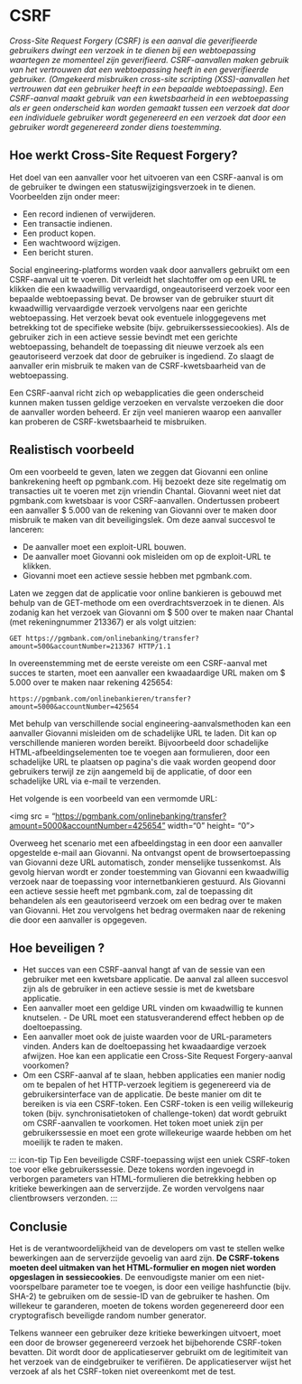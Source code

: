 # CSRF 

*Cross-Site Request Forgery (CSRF) is een aanval die geverifieerde gebruikers dwingt een verzoek in te dienen bij een webtoepassing waartegen ze momenteel zijn geverifieerd. CSRF-aanvallen maken gebruik van het vertrouwen dat een webtoepassing heeft in een geverifieerde gebruiker. (Omgekeerd misbruiken cross-site scripting (XSS)-aanvallen het vertrouwen dat een gebruiker heeft in een bepaalde webtoepassing). Een CSRF-aanval maakt gebruik van een kwetsbaarheid in een webtoepassing als er geen onderscheid kan worden gemaakt tussen een verzoek dat door een individuele gebruiker wordt gegenereerd en een verzoek dat door een gebruiker wordt gegenereerd zonder diens toestemming.*

## Hoe werkt Cross-Site Request Forgery?

Het doel van een aanvaller voor het uitvoeren van een CSRF-aanval is om de gebruiker te dwingen een statuswijzigingsverzoek in te dienen. Voorbeelden zijn onder meer:

- Een record indienen of verwijderen.
- Een transactie indienen.
- Een product kopen.
- Een wachtwoord wijzigen.
- Een bericht sturen.

Social engineering-platforms worden vaak door aanvallers gebruikt om een ​​CSRF-aanval uit te voeren. Dit verleidt het slachtoffer om op een URL te klikken die een kwaadwillig vervaardigd, ongeautoriseerd verzoek voor een bepaalde webtoepassing bevat. De browser van de gebruiker stuurt dit kwaadwillig vervaardigde verzoek vervolgens naar een gerichte webtoepassing. Het verzoek bevat ook eventuele inloggegevens met betrekking tot de specifieke website (bijv. gebruikerssessiecookies). Als de gebruiker zich in een actieve sessie bevindt met een gerichte webtoepassing, behandelt de toepassing dit nieuwe verzoek als een geautoriseerd verzoek dat door de gebruiker is ingediend. Zo slaagt de aanvaller erin misbruik te maken van de CSRF-kwetsbaarheid van de webtoepassing.

Een CSRF-aanval richt zich op webapplicaties die geen onderscheid kunnen maken tussen geldige verzoeken en vervalste verzoeken die door de aanvaller worden beheerd. Er zijn veel manieren waarop een aanvaller kan proberen de CSRF-kwetsbaarheid te misbruiken.

## Realistisch voorbeeld

Om een voorbeeld te geven, laten we zeggen dat Giovanni een online bankrekening heeft op pgmbank.com. Hij bezoekt deze site regelmatig om transacties uit te voeren met zijn vriendin Chantal. Giovanni weet niet dat pgmbank.com kwetsbaar is voor CSRF-aanvallen. Ondertussen probeert een aanvaller $ 5.000 van de rekening van Giovanni over te maken door misbruik te maken van dit beveiligingslek. Om deze aanval succesvol te lanceren:

- De aanvaller moet een exploit-URL bouwen.
- De aanvaller moet Giovanni ook misleiden om op de exploit-URL te klikken.
- Giovanni moet een actieve sessie hebben met pgmbank.com.

Laten we zeggen dat de applicatie voor online bankieren is gebouwd met behulp van de GET-methode om een ​​overdrachtsverzoek in te dienen. Als zodanig kan het verzoek van Giovanni om $ 500 over te maken naar Chantal (met rekeningnummer 213367) er als volgt uitzien:

``` http
GET https://pgmbank.com/onlinebanking/transfer?amount=500&accountNumber=213367 HTTP/1.1
```

In overeenstemming met de eerste vereiste om een ​​CSRF-aanval met succes te starten, moet een aanvaller een kwaadaardige URL maken om $ 5.000 over te maken naar rekening 425654:

`https://pgmbank.com/onlinebankieren/transfer?amount=5000&accountNumber=425654`

Met behulp van verschillende social engineering-aanvalsmethoden kan een aanvaller Giovanni misleiden om de schadelijke URL te laden. Dit kan op verschillende manieren worden bereikt. Bijvoorbeeld door schadelijke HTML-afbeeldingselementen toe te voegen aan formulieren, door een schadelijke URL te plaatsen op pagina's die vaak worden geopend door gebruikers terwijl ze zijn aangemeld bij de applicatie, of door een schadelijke URL via e-mail te verzenden.

Het volgende is een voorbeeld van een vermomde URL:

<img src = “https://pgmbank.com/onlinebanking/transfer?amount=5000&accountNumber=425654” width=“0” height= “0”>

Overweeg het scenario met een afbeeldingstag in een door een aanvaller opgestelde e-mail aan Giovanni. Na ontvangst opent de browsertoepassing van Giovanni deze URL automatisch, zonder menselijke tussenkomst. Als gevolg hiervan wordt er zonder toestemming van Giovanni een kwaadwillig verzoek naar de toepassing voor internetbankieren gestuurd. Als Giovanni een actieve sessie heeft met pgmbank.com, zal de toepassing dit behandelen als een geautoriseerd verzoek om een ​​bedrag over te maken van Giovanni. Het zou vervolgens het bedrag overmaken naar de rekening die door een aanvaller is opgegeven.

## Hoe beveiligen ?

- Het succes van een CSRF-aanval hangt af van de sessie van een gebruiker met een kwetsbare applicatie. De aanval zal alleen succesvol zijn als de gebruiker in een actieve sessie is met de kwetsbare applicatie.
- Een aanvaller moet een geldige URL vinden om kwaadwillig te kunnen knutselen. - De URL moet een statusveranderend effect hebben op de doeltoepassing.
- Een aanvaller moet ook de juiste waarden voor de URL-parameters vinden. Anders kan de doeltoepassing het kwaadaardige verzoek afwijzen.
Hoe kan een applicatie een Cross-Site Request Forgery-aanval voorkomen?
- Om een ​​CSRF-aanval af te slaan, hebben applicaties een manier nodig om te bepalen of het HTTP-verzoek legitiem is gegenereerd via de gebruikersinterface van de applicatie. De beste manier om dit te bereiken is via een CSRF-token. Een CSRF-token is een veilig willekeurig token (bijv. synchronisatietoken of challenge-token) dat wordt gebruikt om CSRF-aanvallen te voorkomen. Het token moet uniek zijn per gebruikerssessie en moet een grote willekeurige waarde hebben om het moeilijk te raden te maken.

::: icon-tip Tip
Een beveiligde CSRF-toepassing wijst een uniek CSRF-token toe voor elke gebruikerssessie. Deze tokens worden ingevoegd in verborgen parameters van HTML-formulieren die betrekking hebben op kritieke bewerkingen aan de serverzijde. Ze worden vervolgens naar clientbrowsers verzonden.
::: 

## Conclusie

Het is de verantwoordelijkheid van de developers om vast te stellen welke bewerkingen aan de serverzijde gevoelig van aard zijn. **De CSRF-tokens moeten deel uitmaken van het HTML-formulier en mogen niet worden opgeslagen in sessiecookies**. De eenvoudigste manier om een ​​niet-voorspelbare parameter toe te voegen, is door een veilige hashfunctie (bijv. SHA-2) te gebruiken om de sessie-ID van de gebruiker te hashen. Om willekeur te garanderen, moeten de tokens worden gegenereerd door een cryptografisch beveiligde random number generator.

Telkens wanneer een gebruiker deze kritieke bewerkingen uitvoert, moet een door de browser gegenereerd verzoek het bijbehorende CSRF-token bevatten. Dit wordt door de applicatieserver gebruikt om de legitimiteit van het verzoek van de eindgebruiker te verifiëren. De applicatieserver wijst het verzoek af als het CSRF-token niet overeenkomt met de test.
